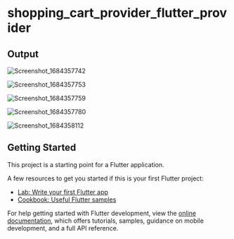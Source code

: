 # shopping_cart_provider_flutter_provider

## Output
![Screenshot_1684357742](https://github.com/Ghauoor/shopping_cart_provider_flutter_provider/assets/92637639/57cc4e02-8f5c-467d-8a2b-7fab46d840a6)

![Screenshot_1684357753](https://github.com/Ghauoor/shopping_cart_provider_flutter_provider/assets/92637639/9361a5c4-05e8-4296-bea7-4deb6b09e0c1)

![Screenshot_1684357759](https://github.com/Ghauoor/shopping_cart_provider_flutter_provider/assets/92637639/edce7f19-ae90-4240-b110-e11ef723e1ec)

![Screenshot_1684357780](https://github.com/Ghauoor/shopping_cart_provider_flutter_provider/assets/92637639/23fc507a-f930-4766-bd20-833a2f8e3c55)

![Screenshot_1684358112](https://github.com/Ghauoor/shopping_cart_provider_flutter_provider/assets/92637639/ba5c1150-b7ce-4827-9355-119e89a5bd35)

## Getting Started

This project is a starting point for a Flutter application.

A few resources to get you started if this is your first Flutter project:

- [Lab: Write your first Flutter app](https://docs.flutter.dev/get-started/codelab)
- [Cookbook: Useful Flutter samples](https://docs.flutter.dev/cookbook)

For help getting started with Flutter development, view the
[online documentation](https://docs.flutter.dev/), which offers tutorials,
samples, guidance on mobile development, and a full API reference.
